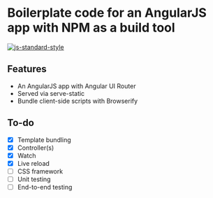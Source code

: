 Boilerplate code for an AngularJS app with NPM as a build tool
==============================================================

[![js-standard-style](https://img.shields.io/badge/code%20style-standard-brightgreen.svg)](http://standardjs.com/)

Features
--------

- An AngularJS app with Angular UI Router
- Served via serve-static
- Bundle client-side scripts with Browserify

To-do
-----

- [x] Template bundling
- [x] Controller(s)
- [x] Watch
- [x] Live reload
- [ ] CSS framework
- [ ] Unit testing
- [ ] End-to-end testing

